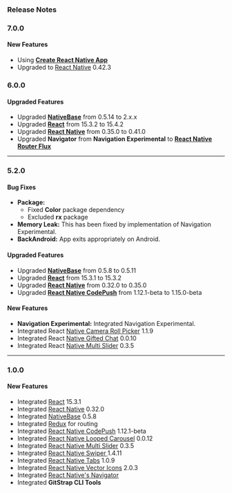 ### Release Notes

### 7.0.0

#### New Features

*   Using [**Create React Native App**](https://github.com/react-community/create-react-native-app)
*   Upgraded to [React Native](https://github.com/facebook/react-native) 0.42.3

### 6.0.0

#### Upgraded Features

*   Upgraded [**NativeBase**](https://github.com/GeekyAnts/NativeBase) from 0.5.14 to 2.x.x
*   Upgraded [**React**](https://facebook.github.io/react/) from 15.3.2 to 15.4.2
*   Upgraded [**React Native**](https://github.com/facebook/react-native) from 0.35.0 to 0.41.0
*   Upgraded **Navigator** from **Navigation Experimental** to [**React Native Router Flux**](https://github.com/aksonov/react-native-router-flux)

* * *


### 5.2.0

#### Bug Fixes

*   **Package:**
    *   Fixed **Color** package dependency
    *   Excluded **rx** package
*   **Memory Leak:** This has been fixed by implementation of Navigation Experimental.
*   **BackAndroid:** App exits appropriately on Android.

#### Upgraded Features

*   Upgraded [**NativeBase**](https://github.com/GeekyAnts/NativeBase) from 0.5.8 to 0.5.11
*   Upgraded [**React**](https://facebook.github.io/react/) from 15.3.1 to 15.3.2
*   Upgraded [**React Native**](https://github.com/facebook/react-native) from 0.32.0 to 0.35.0
*   Upgraded [**React Native CodePush**](https://github.com/Microsoft/react-native-code-push) from 1.12.1-beta to 1.15.0-beta


#### New Features

*   **Navigation Experimental:** Integrated Navigation Experimental.
*   Integrated React [Native Camera Roll Picker](https://github.com/jeanpan/react-native-camera-roll-picker) 1.1.9
*   Integrated React [Native Gifted Chat](https://github.com/FaridSafi/react-native-gifted-chat) 0.0.10
*   Integrated React [Native Multi Slider](https://github.com/JackDanielsAndCode/react-native-multi-slider) 0.3.5

* * *

### 1.0.0

#### New Features

*   Integrated [React](https://facebook.github.io/react/) 15.3.1
*   Integrated [React Native](https://github.com/facebook/react-native) 0.32.0
*   Integrated [NativeBase](https://github.com/GeekyAnts/NativeBase) 0.5.8
*   Integrated [Redux](http://redux.js.org/) for routing
*   Integrated [React Native CodePush](https://github.com/Microsoft/react-native-code-push) 1.12.1-beta
*   Integrated [ React Native Looped Carousel](https://github.com/appintheair/react-native-looped-carousel) 0.0.12
*   Integrated [ React Native Multi Slider](https://github.com/JackDanielsAndCode/react-native-multi-slider) 0.3.5
*   Integrated [ React Native Swiper ](https://github.com/leecade/react-native-swiper) 1.4.11
*   Integrated [React Native Tabs](https://github.com/aksonov/react-native-tabs) 1.0.9
*   Integrated [React Native Vector Icons](https://github.com/oblador/react-native-vector-icons) 2.0.3
*   Integrated [React Native's Navigator](https://facebook.github.io/react-native/docs/navigator.html)
*   Integrated **GitStrap CLI Tools**
